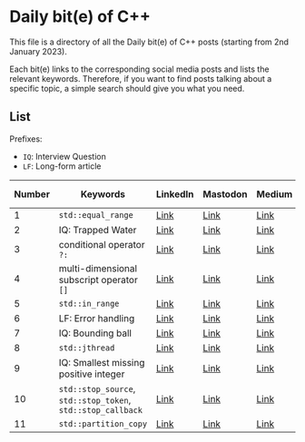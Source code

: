 # Daily bit(e) of C++

This file is a directory of all the Daily bit(e) of C++ posts (starting from 2nd January 2023).

Each bit(e) links to the corresponding social media posts and lists the relevant keywords.
Therefore, if you want to find posts talking about a specific topic, a simple search should give you what you need.

## List

Prefixes:

- `IQ`: Interview Question
- `LF`: Long-form article

| Number | Keywords | LinkedIn | Mastodon | Medium | Substack | Compiler Explorer |
|---     |---       |---       |---       |---     |---       | ---               |
| 1 | `std::equal_range` | [Link](https://www.linkedin.com/feed/update/urn:li:activity:7015738608712044544/) | [Link](https://hachyderm.io/@simontoth/109620913797164208) | [Link](https://medium.com/@simontoth/daily-bit-e-of-c-1-20dc3cfac63) | [Link](https://simontoth.substack.com/p/daily-bite-of-c-1) | [Link](https://godbolt.org/z/EPdoEdGYW) |
| 2 | IQ: Trapped Water | [Link](https://www.linkedin.com/feed/update/urn:li:activity:7016101216220762112/) | [Link](https://hachyderm.io/@simontoth/109626576231244637) | [Link](https://medium.com/@simontoth/daily-bit-e-of-c-trapped-water-fb9d37b5f4ac) | [Link](https://simontoth.substack.com/p/daily-bite-of-c-trapped-water) | [Link](https://godbolt.org/z/azoMjE4cc) |
| 3 | conditional operator `?:` | [Link](https://www.linkedin.com/feed/update/urn:li:activity:7016463294181855232/) | [Link](https://hachyderm.io/@simontoth/109632238439362067) | [Link](https://medium.com/@simontoth/daily-bit-e-of-c-conditional-operator-6a93e88cbec9) | [Link](https://simontoth.substack.com/p/daily-bite-of-c-conditional-operator) | [Link](https://godbolt.org/z/T8rxnzG64) 
| 4 | multi-dimensional subscript operator `[]` | [Link](https://www.linkedin.com/feed/update/urn:li:activity:7016825936255803392/) | [Link](https://hachyderm.io/@simontoth/109637900731019151) | [Link](https://medium.com/@simontoth/daily-bit-e-of-c-c-23-multi-dimensional-subscript-operator-3883054b1157) | [Link](https://simontoth.substack.com/p/daily-bite-of-c-c23-multi-dimensional) | [Link](https://godbolt.org/z/c6Kdf7dE4) |
| 5 | `std::in_range` | [Link](https://www.linkedin.com/posts/simontoth_cpp-cplusplus-coding-activity-7017188330177978369-qDML) | [Link](https://hachyderm.io/@simontoth/109643563131872727) | [Link](https://medium.com/@simontoth/daily-bit-e-of-c-std-in-range-10e5628d86fe) | [Link](https://simontoth.substack.com/p/daily-bite-of-c-stdin_range) | [Link](https://godbolt.org/z/c6Kdf7dE4) |
| 6 | LF: Error handling | [Link](https://www.linkedin.com/posts/simontoth_daily-bite-of-c-error-handling-activity-7017550465919762432-kcdI) | [Link](https://hachyderm.io/@simontoth/109649225643215541) | [Link](https://itnext.io/daily-bit-e-of-c-error-handling-7088462a7792) | [Link](https://simontoth.substack.com/p/daily-bite-of-c-error-handling) | - |
| 7 | IQ: Bounding ball | [Link](https://www.linkedin.com/posts/simontoth_cpp-cplusplus-coding-activity-7017912875969044480-45ko) | [Link](https://hachyderm.io/@simontoth/109654887683753170) | [Link](https://medium.com/@simontoth/daily-bit-e-of-c-bouncing-ball-1569ef3fb419) | [Link](https://medium.com/@simontoth/daily-bit-e-of-c-bouncing-ball-1569ef3fb419) | [Link](https://godbolt.org/z/Yxnb48nK1) |
| 8 | `std::jthread` | [Link](https://www.linkedin.com/posts/simontoth_in-c20-we-have-received-a-new-version-activity-7018275454126063616-yK-_) | [Link](https://hachyderm.io/@simontoth/109660549985366916) | [Link](https://medium.com/@simontoth/daily-bit-e-of-c-std-jthread-30d745dc6885) | [Link](https://simontoth.substack.com/p/daily-bite-of-c-stdjthread) | [Link](https://godbolt.org/z/1Yza68bdh) |
| 9 | IQ: Smallest missing positive integer | [Link](https://www.linkedin.com/posts/simontoth_tuesday-c-interview-question-the-smallest-activity-7018637759816859648-JDTy) | [Link](https://hachyderm.io/@simontoth/109666212261011985) | [Link](https://medium.com/@simontoth/daily-bit-e-of-c-smallest-missing-positive-integer-7f066807db9) | [Link](https://simontoth.substack.com/p/daily-bite-of-c-smallest-missing) | [Link](https://compiler-explorer.com/z/G9h3EPaG8) |
| 10 | `std::stop_source`, `std::stop_token`, `std::stop_callback` | [Link](https://www.linkedin.com/feed/update/urn:li:activity:7019000100018352128) | [Link](https://hachyderm.io/@simontoth/109671874754986087) | [Link](https://medium.com/@simontoth/daily-bit-e-of-c-std-stop-source-std-stop-token-std-stop-callback-d69d3ebe8e36) | [Link](https://simontoth.substack.com/p/daily-bite-of-c-stdstop_source-stdstop_token) | [Link](https://compiler-explorer.com/z/6x7xG3aoY) |
| 11 | `std::partition_copy` | [Link](https://www.linkedin.com/feed/update/urn:li:activity:7019362492610965504/) | [Link](https://hachyderm.io/@simontoth/109677537375768763) | [Link](https://medium.com/@simontoth/daily-bit-e-of-c-std-partition-copy-a7b7aed1a995) | [Link](https://simontoth.substack.com/p/daily-bite-of-c-stdpartition_copy) | [Link](https://godbolt.org/z/aqTdzso37) |